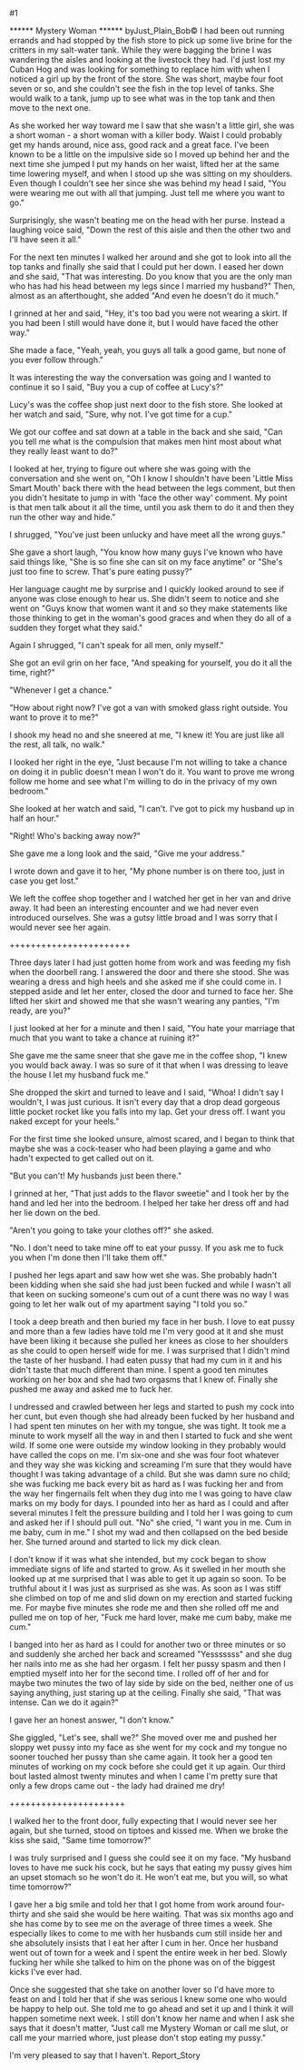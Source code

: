 #1 

 

 ****** Mystery Woman ****** byJust_Plain_Bob© I had been out running errands and had stopped by the fish store to pick up some live brine for the critters in my salt-water tank. While they were bagging the brine I was wandering the aisles and looking at the livestock they had. I'd just lost my Cuban Hog and was looking for something to replace him with when I noticed a girl up by the front of the store. She was short, maybe four foot seven or so, and she couldn't see the fish in the top level of tanks. She would walk to a tank, jump up to see what was in the top tank and then move to the next one. 

 As she worked her way toward me I saw that she wasn't a little girl, she was a short woman - a short woman with a killer body. Waist I could probably get my hands around, nice ass, good rack and a great face. I've been known to be a little on the impulsive side so I moved up behind her and the next time she jumped I put my hands on her waist, lifted her at the same time lowering myself, and when I stood up she was sitting on my shoulders. Even though I couldn't see her since she was behind my head I said, "You were wearing me out with all that jumping. Just tell me where you want to go." 

 Surprisingly, she wasn't beating me on the head with her purse. Instead a laughing voice said, "Down the rest of this aisle and then the other two and I'll have seen it all." 

 For the next ten minutes I walked her around and she got to look into all the top tanks and finally she said that I could put her down. I eased her down and she said, "That was interesting. Do you know that you are the only man who has had his head between my legs since I married my husband?" Then, almost as an afterthought, she added "And even he doesn't do it much." 

 I grinned at her and said, "Hey, it's too bad you were not wearing a skirt. If you had been I still would have done it, but I would have faced the other way." 

 

 She made a face, "Yeah, yeah, you guys all talk a good game, but none of you ever follow through." 

 It was interesting the way the conversation was going and I wanted to continue it so I said, "Buy you a cup of coffee at Lucy's?" 

 Lucy's was the coffee shop just next door to the fish store. She looked at her watch and said, "Sure, why not. I've got time for a cup." 

 We got our coffee and sat down at a table in the back and she said, "Can you tell me what is the compulsion that makes men hint most about what they really least want to do?" 

 I looked at her, trying to figure out where she was going with the conversation and she went on, "Oh I know I shouldn't have been 'Little Miss Smart Mouth' back there with the head between the legs comment, but then you didn't hesitate to jump in with 'face the other way' comment. My point is that men talk about it all the time, until you ask them to do it and then they run the other way and hide." 

 I shrugged, "You've just been unlucky and have meet all the wrong guys." 

 She gave a short laugh, "You know how many guys I've known who have said things like, "She is so fine she can sit on my face anytime" or "She's just too fine to screw. That's pure eating pussy?" 

 Her language caught me by surprise and I quickly looked around to see if anyone was close enough to hear us. She didn't seem to notice and she went on "Guys know that women want it and so they make statements like those thinking to get in the woman's good graces and when they do all of a sudden they forget what they said." 

 Again I shrugged, "I can't speak for all men, only myself." 

 She got an evil grin on her face, "And speaking for yourself, you do it all the time, right?" 

 "Whenever I get a chance." 

 "How about right now? I've got a van with smoked glass right outside. You want to prove it to me?" 

 I shook my head no and she sneered at me, "I knew it! You are just like all the rest, all talk, no walk." 

 I looked her right in the eye, "Just because I'm not willing to take a chance on doing it in public doesn't mean I won't do it. You want to prove me wrong follow me home and see what I'm willing to do in the privacy of my own bedroom." 

 She looked at her watch and said, "I can't. I've got to pick my husband up in half an hour." 

 "Right! Who's backing away now?" 

 She gave me a long look and the said, "Give me your address." 

 I wrote down and gave it to her, "My phone number is on there too, just in case you get lost." 

 We left the coffee shop together and I watched her get in her van and drive away. It had been an interesting encounter and we had never even introduced ourselves. She was a gutsy little broad and I was sorry that I would never see her again. 

 +++++++++++++++++++++++ 

 Three days later I had just gotten home from work and was feeding my fish when the doorbell rang. I answered the door and there she stood. She was wearing a dress and high heels and she asked me if she could come in. I stepped aside and let her enter, closed the door and turned to face her. She lifted her skirt and showed me that she wasn't wearing any panties, "I'm ready, are you?" 

 I just looked at her for a minute and then I said, "You hate your marriage that much that you want to take a chance at ruining it?" 

 She gave me the same sneer that she gave me in the coffee shop, "I knew you would back away. I was so sure of it that when I was dressing to leave the house I let my husband fuck me." 

 She dropped the skirt and turned to leave and I said, "Whoa! I didn't say I wouldn't, I was just curious. It isn't every day that a drop dead gorgeous little pocket rocket like you falls into my lap. Get your dress off. I want you naked except for your heels." 

 For the first time she looked unsure, almost scared, and I began to think that maybe she was a cock-teaser who had been playing a game and who hadn't expected to get called out on it. 

 "But you can't! My husbands just been there." 

 I grinned at her, "That just adds to the flavor sweetie" and I took her by the hand and led her into the bedroom. I helped her take her dress off and had her lie down on the bed. 

 "Aren't you going to take your clothes off?" she asked. 

 "No. I don't need to take mine off to eat your pussy. If you ask me to fuck you when I'm done then I'll take them off." 

 I pushed her legs apart and saw how wet she was. She probably hadn't been kidding when she said she had just been fucked and while I wasn't all that keen on sucking someone's cum out of a cunt there was no way I was going to let her walk out of my apartment saying "I told you so." 

 I took a deep breath and then buried my face in her bush. I love to eat pussy and more than a few ladies have told me I'm very good at it and she must have been liking it because she pulled her knees as close to her shoulders as she could to open herself wide for me. I was surprised that I didn't mind the taste of her husband. I had eaten pussy that had my cum in it and his didn't taste that much different than mine. I spent a good ten minutes working on her box and she had two orgasms that I knew of. Finally she pushed me away and asked me to fuck her. 

 I undressed and crawled between her legs and started to push my cock into her cunt, but even though she had already been fucked by her husband and I had spent ten minutes on her with my tongue, she was tight. It took me a minute to work myself all the way in and then I started to fuck and she went wild. If some one were outside my window looking in they probably would have called the cops on me. I'm six-one and she was four foot whatever and they way she was kicking and screaming I'm sure that they would have thought I was taking advantage of a child. But she was damn sure no child; she was fucking me back every bit as hard as I was fucking her and from the way her fingernails felt when they dug into me I was going to have claw marks on my body for days. I pounded into her as hard as I could and after several minutes I felt the pressure building and I told her I was going to cum and asked her if I should pull out. "No" she cried, "I want you in me. Cum in me baby, cum in me." I shot my wad and then collapsed on the bed beside her. She turned around and started to lick my dick clean. 

 I don't know if it was what she intended, but my cock began to show immediate signs of life and started to grow. As it swelled in her mouth she looked up at me surprised that I was able to get it up again so soon. To be truthful about it I was just as surprised as she was. As soon as I was stiff she climbed on top of me and slid down on my erection and started fucking me. For maybe five minutes she rode me and then she rolled off me and pulled me on top of her, "Fuck me hard lover, make me cum baby, make me cum." 

 I banged into her as hard as I could for another two or three minutes or so and suddenly she arched her back and screamed "Yesssssss" and she dug her nails into me as she had her orgasm. I felt her pussy spasm and then I emptied myself into her for the second time. I rolled off of her and for maybe two minutes the two of lay side by side on the bed, neither one of us saying anything, just staring up at the ceiling. Finally she said, "That was intense. Can we do it again?" 

 I gave her an honest answer, "I don't know." 

 She giggled, "Let's see, shall we?" She moved over me and pushed her sloppy wet pussy into my face as she went for my cock and my tongue no sooner touched her pussy than she came again. It took her a good ten minutes of working on my cock before she could get it up again. Our third bout lasted almost twenty minutes and when I came I'm pretty sure that only a few drops came out - the lady had drained me dry! 

 ++++++++++++++++++++++ 

 I walked her to the front door, fully expecting that I would never see her again, but she turned, stood on tiptoes and kissed me. When we broke the kiss she said, "Same time tomorrow?" 

 I was truly surprised and I guess she could see it on my face. "My husband loves to have me suck his cock, but he says that eating my pussy gives him an upset stomach so he won't do it. He won't eat me, but you will, so what time tomorrow?" 

 I gave her a big smile and told her that I got home from work around four- thirty and she said she would be here waiting. That was six months ago and she has come by to see me on the average of three times a week. She especially likes to come to me with her husbands cum still inside her and she absolutely insists that I eat her after I cum in her. Once her husband went out of town for a week and I spent the entire week in her bed. Slowly fucking her while she talked to him on the phone was on of the biggest kicks I've ever had. 

 Once she suggested that she take on another lover so I'd have more to feast on and I told her that if she was serious I knew some one who would be happy to help out. She told me to go ahead and set it up and I think it will happen sometime next week. I still don't know her name and when I ask she says that it doesn't matter, "Just call me Mystery Woman or call me slut, or call me your married whore, just please don't stop eating my pussy." 

 I'm very pleased to say that I haven't. Report_Story 